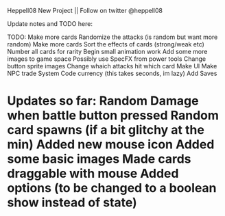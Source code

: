 Heppell08 New Project || Follow on twitter @heppell08

Update notes and TODO here:

TODO:
Make more cards
Randomize the attacks (is random but want more random)
Make more cards
Sort the effects of cards (strong/weak etc)
Number all cards for rarity
Begin small animation work
Add some more images to game space
Possibly use SpecFX from power tools
Change button sprite images
Change whaich attacks hit which card
Make UI
Make NPC trade System
Code currency (this takes seconds, im lazy)
Add Saves

Updates so far:
Random Damage when battle button pressed
Random card spawns (if a bit glitchy at the min)
Added new mouse icon
Added some basic images
Made cards draggable with mouse
Added options (to be changed to a boolean show instead of state)
==================================================================
